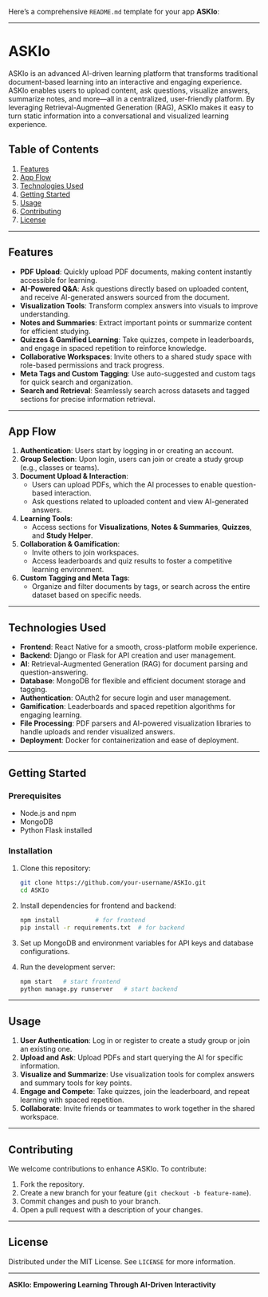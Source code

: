 Here’s a comprehensive `README.md` template for your app **ASKIo**:

---

# **ASKIo**

ASKIo is an advanced AI-driven learning platform that transforms traditional document-based learning into an interactive and engaging experience. ASKIo enables users to upload content, ask questions, visualize answers, summarize notes, and more—all in a centralized, user-friendly platform. By leveraging Retrieval-Augmented Generation (RAG), ASKIo makes it easy to turn static information into a conversational and visualized learning experience.

## **Table of Contents**
1. [Features](#features)
2. [App Flow](#app-flow)
3. [Technologies Used](#technologies-used)
4. [Getting Started](#getting-started)
5. [Usage](#usage)
6. [Contributing](#contributing)
7. [License](#license)

---

## **Features**
- **PDF Upload**: Quickly upload PDF documents, making content instantly accessible for learning.
- **AI-Powered Q&A**: Ask questions directly based on uploaded content, and receive AI-generated answers sourced from the document.
- **Visualization Tools**: Transform complex answers into visuals to improve understanding.
- **Notes and Summaries**: Extract important points or summarize content for efficient studying.
- **Quizzes & Gamified Learning**: Take quizzes, compete in leaderboards, and engage in spaced repetition to reinforce knowledge.
- **Collaborative Workspaces**: Invite others to a shared study space with role-based permissions and track progress.
- **Meta Tags and Custom Tagging**: Use auto-suggested and custom tags for quick search and organization.
- **Search and Retrieval**: Seamlessly search across datasets and tagged sections for precise information retrieval.

---

## **App Flow**
1. **Authentication**: Users start by logging in or creating an account.
2. **Group Selection**: Upon login, users can join or create a study group (e.g., classes or teams).
3. **Document Upload & Interaction**:
    - Users can upload PDFs, which the AI processes to enable question-based interaction.
    - Ask questions related to uploaded content and view AI-generated answers.
4. **Learning Tools**:
    - Access sections for **Visualizations**, **Notes & Summaries**, **Quizzes**, and **Study Helper**.
5. **Collaboration & Gamification**:
    - Invite others to join workspaces.
    - Access leaderboards and quiz results to foster a competitive learning environment.
6. **Custom Tagging and Meta Tags**:
    - Organize and filter documents by tags, or search across the entire dataset based on specific needs.
    
---

## **Technologies Used**

- **Frontend**: React Native for a smooth, cross-platform mobile experience.
- **Backend**: Django or Flask for API creation and user management.
- **AI**: Retrieval-Augmented Generation (RAG) for document parsing and question-answering.
- **Database**: MongoDB for flexible and efficient document storage and tagging.
- **Authentication**: OAuth2 for secure login and user management.
- **Gamification**: Leaderboards and spaced repetition algorithms for engaging learning.
- **File Processing**: PDF parsers and AI-powered visualization libraries to handle uploads and render visualized answers.
- **Deployment**: Docker for containerization and ease of deployment.

---

## **Getting Started**

### Prerequisites
- Node.js and npm
- MongoDB
- Python Flask installed

### Installation
1. Clone this repository:
   ```bash
   git clone https://github.com/your-username/ASKIo.git
   cd ASKIo
   ```

2. Install dependencies for frontend and backend:
   ```bash
   npm install          # for frontend
   pip install -r requirements.txt  # for backend
   ```

3. Set up MongoDB and environment variables for API keys and database configurations.

4. Run the development server:
   ```bash
   npm start   # start frontend
   python manage.py runserver   # start backend
   ```

---

## **Usage**
1. **User Authentication**: Log in or register to create a study group or join an existing one.
2. **Upload and Ask**: Upload PDFs and start querying the AI for specific information.
3. **Visualize and Summarize**: Use visualization tools for complex answers and summary tools for key points.
4. **Engage and Compete**: Take quizzes, join the leaderboard, and repeat learning with spaced repetition.
5. **Collaborate**: Invite friends or teammates to work together in the shared workspace.

---

## **Contributing**
We welcome contributions to enhance ASKIo. To contribute:
1. Fork the repository.
2. Create a new branch for your feature (`git checkout -b feature-name`).
3. Commit changes and push to your branch.
4. Open a pull request with a description of your changes.

---

## **License**
Distributed under the MIT License. See `LICENSE` for more information.

---

**ASKIo: Empowering Learning Through AI-Driven Interactivity**